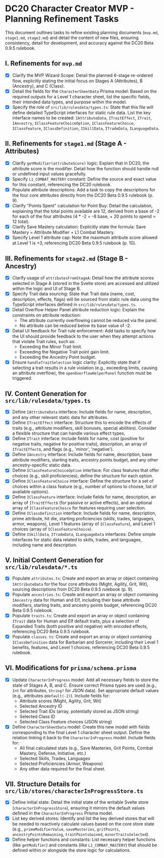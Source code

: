 # DC20 Character Creator MVP - Planning Refinement Tasks

This document outlines tasks to refine existing planning documents (`mvp.md`, `stage1.md`, `stage2.md`) and detail the content of new files, ensuring consistency, detail for development, and accuracy against the DC20 Beta 0.9.5 rulebook.

## I. Refinements for `mvp.md`

*   [x] Clarify the MVP Wizard Scope: Detail the planned 6-stage re-ordered flow, explicitly stating the initial focus on Stages A (Attributes), B (Ancestry), and C (Class).
*   [x] Detail the fields for the `CharacterSheetData` Prisma model: Based on the required outputs for a Level 1 character sheet, list the specific fields, their intended data types, and purpose within the model.
*   [x] Specify the role of `src/lib/rulesdata/types.ts`: State that this file will define detailed TypeScript interfaces for static rule data. List the key interface names to be created: `IAttributeData`, `ITraitEffect`, `ITrait`, `IAncestry`, `IClassFeatureChoiceOption`, `IClassFeatureChoice`, `IClassFeature`, `IClassDefinition`, `ISkillData`, `ITradeData`, `ILanguageData`.

## II. Refinements for `stage1.md` (Stage A - Attributes)

*   [x] Clarify `getModifier(attributeScore)` logic: Explain that in DC20, the attribute score *is* the modifier. Detail how the function should handle null or undefined input values gracefully.
*   [x] Specify `L1_COMBAT_MASTERY` constant: Define the source and exact value for this constant, referencing the DC20 rulebook.
*   [x] Populate attribute descriptions: Add a task to copy the descriptions for the four core attributes directly from the DC20 Beta 0.9.5 rulebook (p. 9).
*   [x] Clarify "Points Spent" calculation for Point Buy: Detail the calculation, explaining that the total points available are 12, derived from a base of -2 for each of the four attributes (4 * -2 = -8 base, + 20 points to spend = 12 total).
*   [x] Clarify Save Mastery calculation: Explicitly state the formula: Save Mastery = Attribute Modifier + L1 Combat Mastery.
*   [x] Specify Level 1 attribute cap: Note the maximum attribute score allowed at Level 1 is +3, referencing DC20 Beta 0.9.5 rulebook (p. 10).

## III. Refinements for `stage2.md` (Stage B - Ancestry)

*   [x] Clarify usage of `attributesFromStageA`: Detail how the attribute scores selected in Stage A (stored in the Svelte store) are accessed and utilized within the logic and UI of Stage B.
*   [x] Specify Trait data sourcing: State that Trait data (name, cost, description, effects, flags) will be sourced from static rule data using the TypeScript interfaces defined in `src/lib/rulesdata/types.ts`.
*   [x] Detail Overflow Helper Panel attribute reduction logic: Explain the constraints on attribute reduction:
    *   The attribute currently overflowing cannot be reduced via the panel.
    *   No attribute can be reduced below its base value of -2.
*   [x] Detail UI feedback for Trait rule enforcement: Add tasks to specify how the UI should provide feedback to the user when they attempt actions that violate Trait rules, such as:
    *   Exceeding the Minor Trait limit.
    *   Exceeding the Negative Trait point gain limit.
    *   Exceeding the Ancestry Point budget.
*   [x] Ensure `handleTraitSelection` logic clarity: Explicitly state that if selecting a trait results in a rule violation (e.g., exceeding limits, causing an attribute overflow), the `openOverflowHelperPanel` function must be triggered.

## IV. Content Generation for `src/lib/rulesdata/types.ts`

*   [x] Define `IAttributeData` interface: Include fields for name, description, and any other relevant static data for attributes.
*   [x] Define `ITraitEffect` interface: Structure this to encode the effects of traits (e.g., attribute modifiers, skill bonuses, special abilities). Consider a flexible structure that can handle various effect types.
*   [x] Define `ITrait` interface: Include fields for name, cost (positive for negative traits, negative for positive traits), description, an array of `ITraitEffect`s, and flags (e.g., 'minor', 'negative').
*   [x] Define `IAncestry` interface: Include fields for name, description, base attribute modifiers, starting traits, ancestry points budget, and any other ancestry-specific static data.
*   [x] Define `IClassFeatureChoiceOption` interface: For class features that offer choices (e.g., skill proficiencies), define the structure for each option.
*   [x] Define `IClassFeatureChoice` interface: Define the structure for a set of choices within a class feature (e.g., number of options to choose, list of available options).
*   [x] Define `IClassFeature` interface: Include fields for name, description, an array of `ITraitEffect`s (for passive or active effects), and an optional array of `IClassFeatureChoice` for features requiring user selection.
*   [x] Define `IClassDefinition` interface: Include fields for name, description, prime attribute, hit die, starting proficiencies (skills, trades, languages, armor, weapons), Level 1 features (array of `IClassFeature`), and Level 1 choices (array of `IClassFeatureChoice`).
*   [x] Define `ISkillData`, `ITradeData`, `ILanguageData` interfaces: Define simple interfaces for static data related to skills, trades, and languages, including name and description.

## V. Initial Content Generation for `src/lib/rulesdata/*.ts`

*   [x] Populate `attributes.ts`: Create and export an array or object containing `IAttributeData` for the four core attributes (Might, Agility, Grit, Wit), sourcing descriptions from DC20 Beta 0.9.5 rulebook (p. 9).
*   [x] Populate `ancestries.ts`: Create and export an array or object containing `IAncestry` data for Human and Elf, including their base attribute modifiers, starting traits, and ancestry points budget, referencing DC20 Beta 0.9.5 rulebook.
*   [x] Populate `traits.ts`: Create and export an array or object containing `ITrait` data for Human and Elf default traits, plus a selection of Expanded Traits (both positive and negative) with encoded effects, referencing DC20 Beta 0.9.5 rulebook.
*   [x] Populate `classes.ts`: Create and export an array or object containing `IClassDefinition` data for Barbarian and Sorcerer, including their Level 1 benefits, features, and Level 1 choices, referencing DC20 Beta 0.9.5 rulebook.

## VI. Modifications for `prisma/schema.prisma`

*   [x] Update `CharacterInProgress` model: Add all necessary fields to store the state of Stages A, B, and C. Ensure correct Prisma types are used (e.g., `Int` for attributes, `String?` for JSON data). Set appropriate default values (e.g., attributes `@default(-2)`). Include fields for:
    *   Attribute scores (Might, Agility, Grit, Wit)
    *   Selected Ancestry ID
    *   Selected Trait IDs (array, potentially stored as JSON string)
    *   Selected Class ID
    *   Selected Class Feature choices (JSON string)
*   [x] Define `CharacterSheetData` model: Create this new model with fields corresponding to the final Level 1 character sheet output. Define the relation linking it back to the `CharacterInProgress` model. Include fields for:
    *   All final calculated stats (e.g., Save Masteries, Grit Points, Combat Mastery, Defense, Initiative, etc.)
    *   Selected Skills, Trades, Languages
    *   Selected Proficiencies (Armor, Weapons)
    *   Any other data required for the final sheet.

## VII. Structure Details for `src/lib/stores/characterInProgressStore.ts`

*   [x] Define initial state: Detail the initial state of the writable Svelte store (`characterInProgressStore`), ensuring it mirrors the default values defined in the `CharacterInProgress` Prisma model.
*   [x] List key derived stores: Identify and list the key derived stores that will be needed to reactively calculate values based on the core store state (e.g., `primeModifierValue`, `saveMasteries`, `gritPoints`, `ancestryPointsRemaining`, `traitPointsGained`, `minorTraitsSelected`).
*   [x] Define helper functions and constants: List necessary helper functions (like `getModifier`) and constants (like `L1_COMBAT_MASTERY`) that should be defined within or alongside the store logic for calculations.
